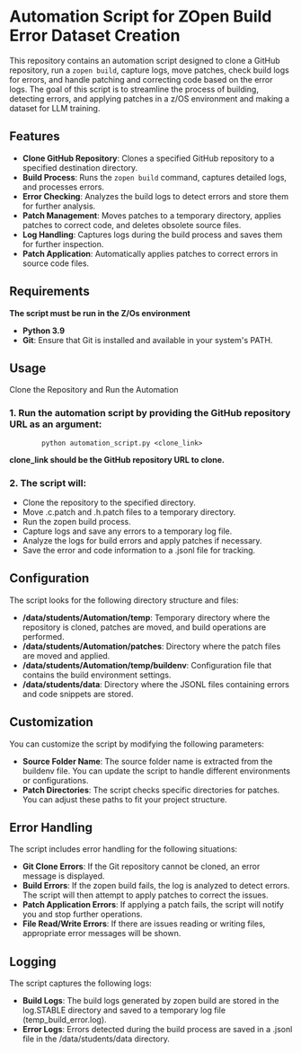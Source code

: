 # Automation Script for ZOpen Build Error Dataset Creation 

This repository contains an automation script designed to clone a GitHub repository, run a `zopen build`, capture logs, move patches, check build logs for errors, and handle patching and correcting code based on the error logs. The goal of this script is to streamline the process of building, detecting errors, and applying patches in a z/OS environment and making a dataset for LLM training.

## Features

- **Clone GitHub Repository**: Clones a specified GitHub repository to a specified destination directory.
- **Build Process**: Runs the `zopen build` command, captures detailed logs, and processes errors.
- **Error Checking**: Analyzes the build logs to detect errors and store them for further analysis.
- **Patch Management**: Moves patches to a temporary directory, applies patches to correct code, and deletes obsolete source files.
- **Log Handling**: Captures logs during the build process and saves them for further inspection.
- **Patch Application**: Automatically applies patches to correct errors in source code files.

## Requirements

**The script must be run in the Z/Os environment**
- **Python 3.9**
- **Git**: Ensure that Git is installed and available in your system's PATH.



## Usage

Clone the Repository and Run the Automation
### 1.	Run the automation script by providing the GitHub repository URL as an argument:

```
        python automation_script.py <clone_link> 
```

**clone_link should be the GitHub repository URL to clone.**

### 2.	The script will:
*	Clone the repository to the specified directory.
*	Move .c.patch and .h.patch files to a temporary directory.
*	Run the zopen build process.
*	Capture logs and save any errors to a temporary log file.
*	Analyze the logs for build errors and apply patches if necessary.
*	Save the error and code information to a .jsonl file for tracking.

## Configuration

The script looks for the following directory structure and files:
* **/data/students/Automation/temp**: Temporary directory where the repository is cloned, patches are moved, and build operations are performed.
* **/data/students/Automation/patches**: Directory where the patch files are moved and applied.
* **/data/students/Automation/temp/buildenv**: Configuration file that contains the build environment settings.
* **/data/students/data**: Directory where the JSONL files containing errors and code snippets are stored.

## Customization

You can customize the script by modifying the following parameters:
* **Source Folder Name**: The source folder name is extracted from the buildenv file. You can update the script to handle different environments or configurations.
* **Patch Directories**: The script checks specific directories for patches. You can adjust these paths to fit your project structure.

## Error Handling

The script includes error handling for the following situations:
* **Git Clone Errors**: If the Git repository cannot be cloned, an error message is displayed.
* **Build Errors**: If the zopen build fails, the log is analyzed to detect errors. The script will then attempt to apply patches to correct the issues.
* **Patch Application Errors**: If applying a patch fails, the script will notify you and stop further operations.
* **File Read/Write Errors**: If there are issues reading or writing files, appropriate error messages will be shown.

## Logging

The script captures the following logs:
* **Build Logs**: The build logs generated by zopen build are stored in the log.STABLE directory and saved to a temporary log file (temp_build_error.log).
* **Error Logs**: Errors detected during the build process are saved in a .jsonl file in the /data/students/data directory.



